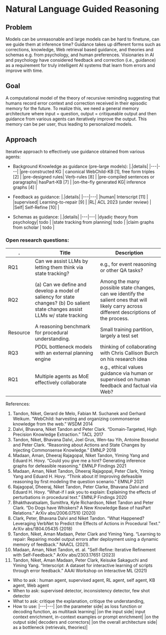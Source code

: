 # Natural Language Guided Reasoning

## Problem
Models can be unreasonable and large models can be hard to finetune, can we guide them at inference time? Guidance takes up different forms such as corrections, knowledge, Web retrieval based guidance, and theories and schemas e.g. from psychology, and human preferences. Visionaries in AI and psychology have considered feedback and correction (i.e., guidance) as a requirement for truly intelligent AI systems that learn from errors and improve with time.


## Goal
A computational model of the theory of recursive reminding suggesting that humans record error context and correction received in their episodic memory for the future. To realize this, we need a general memory architecture where input = question, output = critiqueable output and then guidance from various agents can iteratively improve the output. This memory can be per user, thus leading to personalized models.

## Approach
Iterative approach to effectively use guidance obtained from various agents:

- Background Knowledge as guidance (pre-large models):
|.|details|
|---|---|
|pre-constructed KG | canonical WebChild-KB [1], free form triples [2] |
|pre-designed rules| Verb-rules [8] |
|pre-compiled sentences or paragraphs| hasPart-KB [7] |
|on-the-fly generated KG| inference graphs [4] |


- Feedback as guidance:
|.|details|
|---|---|
|human| Interscript [11] |
|supervised| Learning-to-repair [9] |
|RL| ACL 2023 (under review)  |
|Self| Self-Refine [10] |


- Schemas as guidance:
|.|details|
|---|---|
|dyadic theory from psychology| todo |
|state tracking from planning| todo |
|claim graphs from scholar | todo |


### Open research questions:
| . | Title | Description |
|---|---|---|
| RQ1| Can we assist LLMs by letting them think via state tracking? | e.g., for event reasoning or other QA tasks? |
|RQ2|  (a) Can we define and develop a model of saliency for state changes?  (b) Do salient state changes assist LLMs w/ state tracking | Among the many possible state changes, can we identify the salient ones that will likely carry across different descriptions of the process. |
|Resource| A reasoning benchmark for procedural understanding. | Small training partition, largely a test set |
|RQ3| PDDL bottleneck models with an external planning engine | thinking of collaborating with Chris Callison Burch on his research idea |
| RQ1| Multiple agents as MoE effectively collaborate | e.g., ethical values guidance via human or supervised on human feedback and factual via Web? |



References:
1. Tandon, Niket, Gerard de Melo, Fabian M. Suchanek and Gerhard Weikum. “WebChild: harvesting and organizing commonsense knowledge from the web.” WSDM 2014
2. Dalvi, Bhavana, Niket Tandon and Peter Clark. “Domain-Targeted, High Precision Knowledge Extraction.” TACL 2017
3. Tandon, Niket, Bhavana Dalvi, Joel Grus, Wen-tau Yih, Antoine Bosselut and Peter Clark. “Reasoning about Actions and State Changes by Injecting Commonsense Knowledge.” EMNLP 2018
4. Madaan, Aman, Dheeraj Rajagopal, Niket Tandon, Yiming Yang and Eduard H. Hovy. “Could you give me a hint? Generating inference graphs for defeasible reasoning.” EMNLP Findings 2021
5. Madaan, Aman, Niket Tandon, Dheeraj Rajagopal, Peter Clark, Yiming Yang and Eduard H. Hovy. “Think about it! Improving defeasible reasoning by first modeling the question scenario.” EMNLP 2021
6. Rajagopal, Dheeraj, Niket Tandon, Peter Clarke, Bhavana Dalvi and Eduard H. Hovy. “What-if I ask you to explain: Explaining the effects of perturbations in procedural text.” EMNLP Findings 2020
7. Bhakthavatsalam, Sumithra, Kyle Richardson, Niket Tandon and Peter Clark. “Do Dogs have Whiskers? A New Knowledge Base of hasPart Relations.” ArXiv abs/2006.07510 (2020)
8. Clark, Peter, Bhavana Dalvi and Niket Tandon. “What Happened? Leveraging VerbNet to Predict the Effects of Actions in Procedural Text.” ArXiv abs/1804.05435 (2018)
9. Tandon, Niket, Aman Madaan, Peter Clark and Yiming Yang. “Learning to repair: Repairing model output errors after deployment using a dynamic memory of feedback.” NAACL (2021).
10. Madaan, Aman, Niket Tandon, et. al. "Self-Refine: Iterative Refinement with Self-Feedback." ArXiv abs/2303.17651 (2023)
11. Tandon, Niket, Aman Madaan, Peter Clark, Keisuke Sakaguchi and Yiming Yang. “Interscript: A dataset for interactive learning of scripts through error feedback.” AAAI Workshop on Interactive ML (2021)


- Who to ask : human agent, supervised agent, RL agent, self agent, KB agent, Web agent
- When to ask: supervised detector, inconsistency detector, few shot detector
- What to ask: critique the explanation, critique the understanding, 
- How to use: 
|---|---|
|on the parameter side| as loss function or decoding function, as multitask learning|
|on the input side| input context enrichment, in-context examples or prompt enrichment|
|on the output side| decoders and correctors|
|on the overall architecture side| as a bottleneck (retrievals, theories)|

